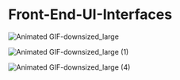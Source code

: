 # Front-End-UI-Interfaces


![Animated GIF-downsized_large](https://user-images.githubusercontent.com/62024355/87222256-fa948b00-c38f-11ea-9e1e-b64eee3c5c5f.gif)

![Animated GIF-downsized_large (1)](https://user-images.githubusercontent.com/62024355/87222504-ab4f5a00-c391-11ea-8caf-8da6c140e35a.gif)

![Animated GIF-downsized_large (4)](https://user-images.githubusercontent.com/62024355/87423738-6a0cb380-c5f8-11ea-93bc-385783186216.gif)
